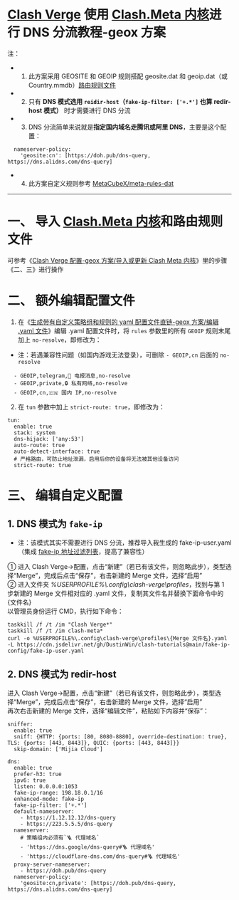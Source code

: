 # [Clash Verge](https://github.com/zzzgydi/clash-verge) 使用 [Clash.Meta 内核](https://github.com/MetaCubeX/Clash.Meta)进行 DNS 分流教程-geox 方案
注：
- 1. 此方案采用 GEOSITE 和 GEOIP 规则搭配 geosite.dat 和 geoip.dat（或 Country.mmdb）[路由规则文件](https://github.com/MetaCubeX/meta-rules-dat)
- 2. 只有 **DNS 模式选用 `reidir-host`（`fake-ip-filter: ['+.*']` 也算 redir-host 模式）** 时才需要进行 DNS 分流
- 3. DNS 分流简单来说就是**指定国内域名走腾讯或阿里 DNS**，主要是这个配置：
```
  nameserver-policy:
    'geosite:cn': [https://doh.pub/dns-query, https://dns.alidns.com/dns-query]
```
- 4. 此方案自定义规则参考 [MetaCubeX/meta-rules-dat](https://github.com/MetaCubeX/meta-rules-dat)
---
# 一、 导入 [Clash.Meta 内核](https://github.com/MetaCubeX/Clash.Meta)和路由规则文件
可参考《[Clash Verge 配置-geox 方案/导入或更新 Clash Meta 内核](https://github.com/DustinWin/clash-tutorials/blob/main/%E6%95%99%E7%A8%8B%E5%90%88%E9%9B%86/%E5%9F%BA%E7%A1%80%E7%AF%87/Clash%20Verge%20%E9%85%8D%E7%BD%AE-geox%20%E6%96%B9%E6%A1%88.md#%E4%BA%8C-%E5%AF%BC%E5%85%A5%E6%88%96%E6%9B%B4%E6%96%B0-clash-meta-%E5%86%85%E6%A0%B8)》里的步骤《二、三》进行操作
# 二、 额外编辑配置文件
1. 在《[生成带有自定义策略组和规则的 yaml 配置文件直链-geox 方案/编辑 .yaml 文件](https://github.com/DustinWin/clash-tutorials/blob/main/%E6%95%99%E7%A8%8B%E5%90%88%E9%9B%86/%E5%9F%BA%E7%A1%80%E7%AF%87/%E7%94%9F%E6%88%90%E5%B8%A6%E6%9C%89%E8%87%AA%E5%AE%9A%E4%B9%89%E7%AD%96%E7%95%A5%E7%BB%84%E5%92%8C%E8%A7%84%E5%88%99%E7%9A%84%20yaml%20%E9%85%8D%E7%BD%AE%E6%96%87%E4%BB%B6%E7%9B%B4%E9%93%BE-geox%20%E6%96%B9%E6%A1%88.md#%E4%B8%89-%E7%BC%96%E8%BE%91-yaml-%E6%96%87%E4%BB%B6)》编辑 .yaml 配置文件时，将 `rules` 参数里的所有 `GEOIP` 规则末尾加上 `no-resolve`，即修改为：
- 注：若遇兼容性问题（如国内游戏无法登录），可删除 `- GEOIP,cn` 后面的 `no-resolve`
```
  - GEOIP,telegram,📲 电报消息,no-resolve
  - GEOIP,private,🔒 私有网络,no-resolve
  - GEOIP,cn,🇨🇳 国内 IP,no-resolve
```
2. 在 `tun` 参数中加上 `strict-route: true`，即修改为：
```
tun:
  enable: true
  stack: system
  dns-hijack: ['any:53']
  auto-route: true
  auto-detect-interface: true
  # 严格路由，可防止地址泄漏，启用后你的设备将无法被其他设备访问
  strict-route: true
```
# 三、 编辑自定义配置
## 1. DNS 模式为 `fake-ip`
- 注：该模式其实不需要进行 DNS 分流，推荐导入我生成的 fake-ip-user.yaml（集成 [fake-ip 地址过滤列表](https://github.com/juewuy/ShellClash/blob/master/public/fake_ip_filter.list)，提高了兼容性）

① 进入 Clash Verge->配置，点击“新建”（若已有该文件，则忽略此步），类型选择“Merge”，完成后点击“保存”，右击新建的 Merge 文件，选择“启用”  
② 进入文件夹 *%USERPROFILE%\\.config\clash-verge\profiles*，找到与第 1 步新建的 Merge 文件相对应的 .yaml 文件，复制其文件名并替换下面命令中的{文件名}  
以管理员身份运行 CMD，执行如下命令：
```
taskkill /f /t /im "Clash Verge*"
taskkill /f /t /im clash-meta*
curl -o %USERPROFILE%\.config\clash-verge\profiles\{Merge 文件名}.yaml -L https://cdn.jsdelivr.net/gh/DustinWin/clash-tutorials@main/fake-ip-config/fake-ip-user.yaml
```
## 2. DNS 模式为 redir-host
进入 Clash Verge->配置，点击“新建”（若已有该文件，则忽略此步），类型选择“Merge”，完成后点击“保存”，右击新建的 Merge 文件，选择“启用”  
再次右击新建的 Merge 文件，选择“编辑文件”，粘贴如下内容并“保存”：
```
sniffer:
  enable: true
  sniff: {HTTP: {ports: [80, 8080-8880], override-destination: true}, TLS: {ports: [443, 8443]}, QUIC: {ports: [443, 8443]}}
  skip-domain: ['Mijia Cloud']

dns:
  enable: true
  prefer-h3: true
  ipv6: true
  listen: 0.0.0.0:1053
  fake-ip-range: 198.18.0.1/16
  enhanced-mode: fake-ip
  fake-ip-filter: ['+.*']
  default-nameserver:
    - https://1.12.12.12/dns-query
    - https://223.5.5.5/dns-query
  nameserver:
    # 策略组内必须有`🪜 代理域名`
    - 'https://dns.google/dns-query#🪜 代理域名'
    - 'https://cloudflare-dns.com/dns-query#🪜 代理域名'
  proxy-server-nameserver:
    - https://doh.pub/dns-query
  nameserver-policy:
    'geosite:cn,private': [https://doh.pub/dns-query, https://dns.alidns.com/dns-query]
```
